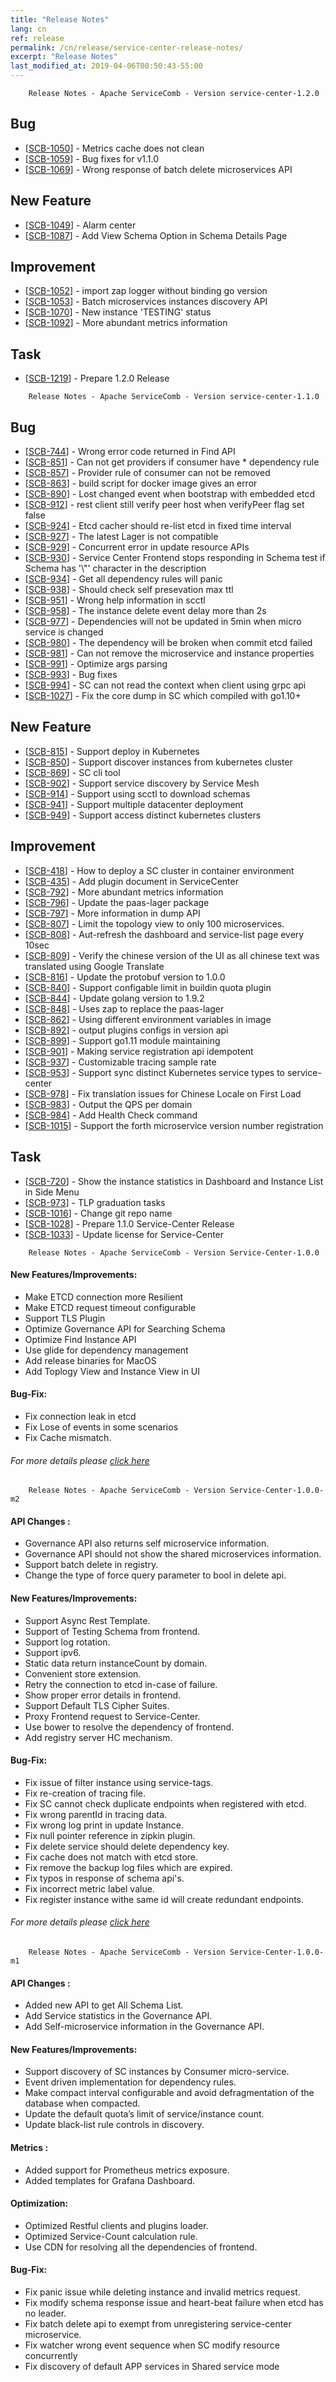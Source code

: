 ```yaml
---
title: "Release Notes"
lang: cn
ref: release
permalink: /cn/release/service-center-release-notes/
excerpt: "Release Notes"
last_modified_at: 2019-04-06T00:50:43-55:00
---
```


        Release Notes - Apache ServiceComb - Version service-center-1.2.0
            
<h2>        Bug
</h2>
<ul>
<li>[<a href='https://issues.apache.org/jira/browse/SCB-1050'>SCB-1050</a>] -         Metrics cache does not clean
</li>
<li>[<a href='https://issues.apache.org/jira/browse/SCB-1059'>SCB-1059</a>] -         Bug fixes for v1.1.0
</li>
<li>[<a href='https://issues.apache.org/jira/browse/SCB-1069'>SCB-1069</a>] -         Wrong response of batch delete microservices API
</li>
</ul>
        
<h2>        New Feature
</h2>
<ul>
<li>[<a href='https://issues.apache.org/jira/browse/SCB-1049'>SCB-1049</a>] -         Alarm center
</li>
<li>[<a href='https://issues.apache.org/jira/browse/SCB-1087'>SCB-1087</a>] -         Add View Schema Option in Schema Details Page
</li>
</ul>
        
<h2>        Improvement
</h2>
<ul>
<li>[<a href='https://issues.apache.org/jira/browse/SCB-1052'>SCB-1052</a>] -         import zap logger without binding go version
</li>
<li>[<a href='https://issues.apache.org/jira/browse/SCB-1053'>SCB-1053</a>] -         Batch microservices instances discovery API
</li>
<li>[<a href='https://issues.apache.org/jira/browse/SCB-1070'>SCB-1070</a>] -         New instance &#39;TESTING&#39; status
</li>
<li>[<a href='https://issues.apache.org/jira/browse/SCB-1092'>SCB-1092</a>] -         More abundant metrics information
</li>
</ul>
            
<h2>        Task
</h2>
<ul>
<li>[<a href='https://issues.apache.org/jira/browse/SCB-1219'>SCB-1219</a>] -         Prepare 1.2.0 Release
</li>
</ul>
                                                                                                                                        

        Release Notes - Apache ServiceComb - Version service-center-1.1.0
            
<h2>        Bug
</h2>
<ul>
<li>[<a href='https://issues.apache.org/jira/browse/SCB-744'>SCB-744</a>] -         Wrong error code returned in Find API
</li>
<li>[<a href='https://issues.apache.org/jira/browse/SCB-851'>SCB-851</a>] -         Can not get providers if consumer have * dependency rule
</li>
<li>[<a href='https://issues.apache.org/jira/browse/SCB-857'>SCB-857</a>] -         Provider rule of consumer can not be removed
</li>
<li>[<a href='https://issues.apache.org/jira/browse/SCB-863'>SCB-863</a>] -         build script for docker image gives an error
</li>
<li>[<a href='https://issues.apache.org/jira/browse/SCB-890'>SCB-890</a>] -         Lost changed event when bootstrap with embedded etcd
</li>
<li>[<a href='https://issues.apache.org/jira/browse/SCB-912'>SCB-912</a>] -         rest client still verify peer host when verifyPeer flag set false
</li>
<li>[<a href='https://issues.apache.org/jira/browse/SCB-924'>SCB-924</a>] -         Etcd cacher should re-list etcd in fixed time interval
</li>
<li>[<a href='https://issues.apache.org/jira/browse/SCB-927'>SCB-927</a>] -         The latest Lager is not compatible
</li>
<li>[<a href='https://issues.apache.org/jira/browse/SCB-929'>SCB-929</a>] -         Concurrent error in update resource APIs
</li>
<li>[<a href='https://issues.apache.org/jira/browse/SCB-930'>SCB-930</a>] -         Service Center Frontend stops responding in Schema test if Schema has &#39;\&quot;&#39; character in the description
</li>
<li>[<a href='https://issues.apache.org/jira/browse/SCB-934'>SCB-934</a>] -         Get all dependency rules will panic
</li>
<li>[<a href='https://issues.apache.org/jira/browse/SCB-938'>SCB-938</a>] -         Should check self presevation max ttl
</li>
<li>[<a href='https://issues.apache.org/jira/browse/SCB-951'>SCB-951</a>] -         Wrong help information in scctl
</li>
<li>[<a href='https://issues.apache.org/jira/browse/SCB-958'>SCB-958</a>] -         The instance delete event delay more than 2s
</li>
<li>[<a href='https://issues.apache.org/jira/browse/SCB-977'>SCB-977</a>] -         Dependencies will not be updated in 5min when micro service is changed
</li>
<li>[<a href='https://issues.apache.org/jira/browse/SCB-980'>SCB-980</a>] -         The dependency will be broken when commit etcd failed
</li>
<li>[<a href='https://issues.apache.org/jira/browse/SCB-981'>SCB-981</a>] -         Can not remove the microservice and instance properties
</li>
<li>[<a href='https://issues.apache.org/jira/browse/SCB-991'>SCB-991</a>] -         Optimize args parsing
</li>
<li>[<a href='https://issues.apache.org/jira/browse/SCB-993'>SCB-993</a>] -         Bug fixes
</li>
<li>[<a href='https://issues.apache.org/jira/browse/SCB-994'>SCB-994</a>] -         SC can not read the context when client using grpc api
</li>
<li>[<a href='https://issues.apache.org/jira/browse/SCB-1027'>SCB-1027</a>] -         Fix the core dump in SC which compiled with go1.10+
</li>
</ul>
        
<h2>        New Feature
</h2>
<ul>
<li>[<a href='https://issues.apache.org/jira/browse/SCB-815'>SCB-815</a>] -         Support deploy in Kubernetes
</li>
<li>[<a href='https://issues.apache.org/jira/browse/SCB-850'>SCB-850</a>] -         Support discover instances from kubernetes cluster
</li>
<li>[<a href='https://issues.apache.org/jira/browse/SCB-869'>SCB-869</a>] -         SC cli tool
</li>
<li>[<a href='https://issues.apache.org/jira/browse/SCB-902'>SCB-902</a>] -         Support service discovery by Service Mesh
</li>
<li>[<a href='https://issues.apache.org/jira/browse/SCB-914'>SCB-914</a>] -         Support using scctl to download schemas
</li>
<li>[<a href='https://issues.apache.org/jira/browse/SCB-941'>SCB-941</a>] -         Support multiple datacenter deployment
</li>
<li>[<a href='https://issues.apache.org/jira/browse/SCB-949'>SCB-949</a>] -         Support access distinct kubernetes clusters
</li>
</ul>
        
<h2>        Improvement
</h2>
<ul>
<li>[<a href='https://issues.apache.org/jira/browse/SCB-418'>SCB-418</a>] -         How to deploy a SC cluster in container environment
</li>
<li>[<a href='https://issues.apache.org/jira/browse/SCB-435'>SCB-435</a>] -         Add plugin document in ServiceCenter
</li>
<li>[<a href='https://issues.apache.org/jira/browse/SCB-792'>SCB-792</a>] -         More abundant metrics information
</li>
<li>[<a href='https://issues.apache.org/jira/browse/SCB-796'>SCB-796</a>] -         Update the paas-lager package
</li>
<li>[<a href='https://issues.apache.org/jira/browse/SCB-797'>SCB-797</a>] -         More information in dump API
</li>
<li>[<a href='https://issues.apache.org/jira/browse/SCB-807'>SCB-807</a>] -         Limit the topology view to only 100 microservices. 
</li>
<li>[<a href='https://issues.apache.org/jira/browse/SCB-808'>SCB-808</a>] -         Aut-refresh the dashboard and service-list page every 10sec
</li>
<li>[<a href='https://issues.apache.org/jira/browse/SCB-809'>SCB-809</a>] -         Verify the chinese version of the UI as all chinese text was translated using Google Translate
</li>
<li>[<a href='https://issues.apache.org/jira/browse/SCB-816'>SCB-816</a>] -         Update the protobuf version to 1.0.0
</li>
<li>[<a href='https://issues.apache.org/jira/browse/SCB-840'>SCB-840</a>] -         Support configable limit in buildin quota plugin
</li>
<li>[<a href='https://issues.apache.org/jira/browse/SCB-844'>SCB-844</a>] -         Update golang version to 1.9.2
</li>
<li>[<a href='https://issues.apache.org/jira/browse/SCB-848'>SCB-848</a>] -         Uses zap to replace the paas-lager
</li>
<li>[<a href='https://issues.apache.org/jira/browse/SCB-862'>SCB-862</a>] -         Using different environment variables in image
</li>
<li>[<a href='https://issues.apache.org/jira/browse/SCB-892'>SCB-892</a>] -         output plugins configs in version api
</li>
<li>[<a href='https://issues.apache.org/jira/browse/SCB-899'>SCB-899</a>] -         Support go1.11 module maintaining
</li>
<li>[<a href='https://issues.apache.org/jira/browse/SCB-901'>SCB-901</a>] -         Making service registration api idempotent
</li>
<li>[<a href='https://issues.apache.org/jira/browse/SCB-937'>SCB-937</a>] -         Customizable tracing sample rate
</li>
<li>[<a href='https://issues.apache.org/jira/browse/SCB-953'>SCB-953</a>] -         Support sync distinct Kubernetes service types to service-center
</li>
<li>[<a href='https://issues.apache.org/jira/browse/SCB-978'>SCB-978</a>] -         Fix translation issues for Chinese Locale on First Load
</li>
<li>[<a href='https://issues.apache.org/jira/browse/SCB-983'>SCB-983</a>] -         Output the QPS per domain
</li>
<li>[<a href='https://issues.apache.org/jira/browse/SCB-984'>SCB-984</a>] -         Add Health Check command
</li>
<li>[<a href='https://issues.apache.org/jira/browse/SCB-1015'>SCB-1015</a>] -         Support the forth microservice version number registration
</li>
</ul>
            
<h2>        Task
</h2>
<ul>
<li>[<a href='https://issues.apache.org/jira/browse/SCB-720'>SCB-720</a>] -         Show the instance statistics in Dashboard and Instance List in Side Menu
</li>
<li>[<a href='https://issues.apache.org/jira/browse/SCB-973'>SCB-973</a>] -         TLP graduation tasks
</li>
<li>[<a href='https://issues.apache.org/jira/browse/SCB-1016'>SCB-1016</a>] -         Change git repo name
</li>
<li>[<a href='https://issues.apache.org/jira/browse/SCB-1028'>SCB-1028</a>] -         Prepare 1.1.0 Service-Center Release
</li>
<li>[<a href='https://issues.apache.org/jira/browse/SCB-1033'>SCB-1033</a>] -         Update license for Service-Center
</li>
</ul>
                                                                                                                                        


        Release Notes - Apache ServiceComb - Version Service-Center-1.0.0
    

#### New Features/Improvements:
 - Make ETCD connection more Resilient
 - Make ETCD request timeout configurable
 - Support TLS Plugin
 - Optimize Governance API for Searching Schema
 - Optimize Find Instance API
 - Use glide for dependency management
 - Add release binaries for MacOS
 - Add Toplogy View and Instance View in UI
 

#### Bug-Fix:
 - Fix connection leak in etcd
 - Fix Lose of events in some scenarios
 - Fix Cache mismatch.

###### For more details please [click here](https://issues.apache.org/jira/secure/ReleaseNote.jspa?projectId=12321626&version=12342427)



        Release Notes - Apache ServiceComb - Version Service-Center-1.0.0-m2
    

#### API Changes :
* Governance API also returns self microservice information.
* Governance API should not show the shared microservices information.
* Support batch delete in registry.
* Change the type of force query parameter to bool in delete api.

#### New Features/Improvements:
* Support Async Rest Template.
* Support of Testing Schema from frontend.
* Support log rotation.
* Support ipv6.
* Static data return instanceCount by domain.
* Convenient store extension.
* Retry the connection to etcd in-case of failure.
* Show proper error details in frontend.
* Support Default TLS Cipher Suites.
* Proxy Frontend request to Service-Center.
* Use bower to resolve the dependency of frontend.
* Add registry server HC mechanism.

#### Bug-Fix:
* Fix issue of filter instance using service-tags.
* Fix re-creation of tracing file.
* Fix SC cannot check duplicate endpoints when registered with etcd.
* Fix wrong parentId in tracing data.
* Fix wrong log print in update Instance.
* Fix null pointer reference in zipkin plugin.
* Fix delete service should delete dependency key.
* Fix cache does not match with etcd store.
* Fix remove the backup log files which are expired.
* Fix typos in response of schema api's.
* Fix incorrect metric label value.
* Fix register instance withe same id will create redundant endpoints.

###### For more details please [click here](https://issues.apache.org/jira/secure/ReleaseNote.jspa?projectId=12321626&version=12342354)


        Release Notes - Apache ServiceComb - Version Service-Center-1.0.0-m1
    

#### API Changes :
 * Added new API to get All Schema List.
 * Add Service statistics in the Governance API.
 * Add Self-microservice information in the Governance API.

#### New Features/Improvements:
* Support discovery of SC instances by Consumer micro-service.
* Event driven implementation for dependency rules.
* Make compact interval configurable and avoid defragmentation of the database when compacted.
* Update the default quota’s limit of service/instance count.
* Update black-list rule controls in discovery.

#### Metrics : 
* Added support for Prometheus metrics exposure.
* Added templates for Grafana Dashboard.
            
#### Optimization:
* Optimized Restful clients and plugins loader.
* Optimized Service-Count calculation rule.
* Use CDN for resolving all the dependencies of frontend.

#### Bug-Fix:
* Fix panic issue while deleting instance and invalid metrics request.
* Fix modify schema response issue and heart-beat failure when etcd has no leader.
* Fix batch delete api to exempt from unregistering service-center microservice.
* Fix watcher wrong event sequence when SC modify resource concurrently
* Fix discovery of default APP services in Shared service mode 
